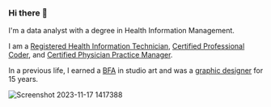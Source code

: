 ### Hi there 👋 

I'm a data analyst with a degree in Health Information Management.

I am a [Registered Health Information Technician](https://www.ahima.org/certification/RHIT), [Certified Professional Coder](https://www.aapc.com/certifications/cpc), and [Certified Physician Practice Manager](https://www.aapc.com/certifications/cppm).

In a previous life, I earned a [BFA](https://en.wikipedia.org/wiki/Bachelor_of_Fine_Arts) in studio art and was a [graphic designer](https://www.behance.net/andybruce1) for 15 years.

![Screenshot 2023-11-17 1417388](https://github.com/andrewallenbruce/andrewallenbruce/assets/89861642/040d214b-d6f4-4951-9249-a903106bea24)
<!--
**andrewallenbruce/andrewallenbruce** is a ✨ _special_ ✨ repository because its `README.md` (this file) appears on your GitHub profile.

Here are some ideas to get you started:

- 🔭 I’m currently working on ...
- 🌱 I’m currently learning ...
- 👯 I’m looking to collaborate on ...
- 🤔 I’m looking for help with ...
- 💬 Ask me about ...
- 📫 How to reach me: ...
- 😄 Pronouns: ...
- ⚡ Fun fact: ...
-->

